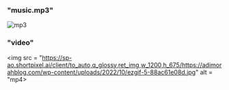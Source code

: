 ### "music.mp3"
<img src="https://image.winudf.com/v2/image/Y29tLmRldm9zdHVkaW8udmNvbnZlcnRlcl9zY3JlZW5fMF9zZGI1OXV0Yg/screen-0.jpg?fakeurl=1&type=.webp" alt="mp3">

### "video"
<img src = "https://sp-ao.shortpixel.ai/client/to_auto,q_glossy,ret_img,w_1200,h_675/https://adimorahblog.com/wp-content/uploads/2022/10/ezgif-5-88ac61e08d.jpg" alt = "mp4>
